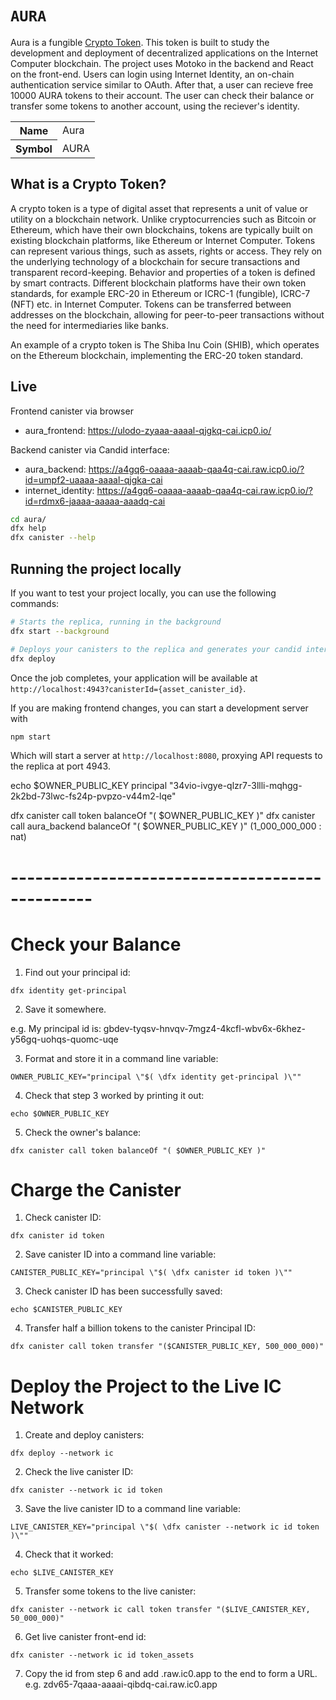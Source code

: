 # `AURA`

Aura is a fungible [Crypto Token](#what-is-a-crypto-token).
This token is built to study the development and deployment of decentralized applications on the Internet Computer blockchain. 
The project uses Motoko in the backend and React on the front-end.
Users can login using Internet Identity, an on-chain authentication service similar to OAuth. 
After that, a user can recieve free 10000 AURA tokens to their account.
The user can check their balance or transfer some tokens to another account, using the reciever's identity.

<table>
    <tr>
        <th>Name</th>
        <td>Aura</td>
    </tr>
    <tr>
        <th>Symbol</th>
        <td>AURA</td>
    </tr>
</table>

## What is a Crypto Token?

A crypto token is a type of digital asset that represents a unit of value or utility on a blockchain network.
Unlike cryptocurrencies such as Bitcoin or Ethereum, which have their own blockchains, tokens are typically built on existing blockchain platforms, like Ethereum or Internet Computer.
Tokens can represent various things, such as assets, rights or access.
They rely on the underlying technology of a blockchain for secure transactions and transparent record-keeping. 
Behavior and properties of a token is defined by smart contracts.
Different blockchain platforms have their own token standards, for example ERC-20 in Ethereum or ICRC-1 (fungible), ICRC-7 (NFT) etc. in Internet Computer.
Tokens can be transferred between addresses on the blockchain, allowing for peer-to-peer transactions without the need for intermediaries like banks.

An example of a crypto token is The Shiba Inu Coin (SHIB), which operates on the Ethereum blockchain, implementing the ERC-20 token standard.

## Live

Frontend canister via browser
* aura_frontend: https://ulodo-zyaaa-aaaal-qjgkq-cai.icp0.io/

Backend canister via Candid interface:
* aura_backend: https://a4gq6-oaaaa-aaaab-qaa4q-cai.raw.icp0.io/?id=umpf2-uaaaa-aaaal-qjgka-cai
* internet_identity: https://a4gq6-oaaaa-aaaab-qaa4q-cai.raw.icp0.io/?id=rdmx6-jaaaa-aaaaa-aaadq-cai



```bash
cd aura/
dfx help
dfx canister --help
```

## Running the project locally

If you want to test your project locally, you can use the following commands:

```bash
# Starts the replica, running in the background
dfx start --background

# Deploys your canisters to the replica and generates your candid interface
dfx deploy
```

Once the job completes, your application will be available at `http://localhost:4943?canisterId={asset_canister_id}`.

If you are making frontend changes, you can start a development server with

```bash
npm start
```

Which will start a server at `http://localhost:8080`, proxying API requests to the replica at port 4943.


echo $OWNER_PUBLIC_KEY
principal "34vio-ivgye-qlzr7-3llli-mqhgg-2k2bd-73lwc-fs24p-pvpzo-v44m2-lqe"

dfx canister call token balanceOf "( $OWNER_PUBLIC_KEY )"
dfx canister call aura_backend balanceOf "( $OWNER_PUBLIC_KEY )"
(1_000_000_000 : nat)


# ------------------------------------------------

# Check your Balance

1. Find out your principal id:

```
dfx identity get-principal
```

2. Save it somewhere.

e.g. My principal id is: gbdev-tyqsv-hnvqv-7mgz4-4kcfl-wbv6x-6khez-y56gq-uohqs-quomc-uqe


3. Format and store it in a command line variable:
```
OWNER_PUBLIC_KEY="principal \"$( \dfx identity get-principal )\""
```

4. Check that step 3 worked by printing it out:
```
echo $OWNER_PUBLIC_KEY
```

5. Check the owner's balance:
```
dfx canister call token balanceOf "( $OWNER_PUBLIC_KEY )"
```

# Charge the Canister


1. Check canister ID:
```
dfx canister id token
```

2. Save canister ID into a command line variable:
```
CANISTER_PUBLIC_KEY="principal \"$( \dfx canister id token )\""
```

3. Check canister ID has been successfully saved:
```
echo $CANISTER_PUBLIC_KEY
```

4. Transfer half a billion tokens to the canister Principal ID:
```
dfx canister call token transfer "($CANISTER_PUBLIC_KEY, 500_000_000)"
```

# Deploy the Project to the Live IC Network

1. Create and deploy canisters:

```
dfx deploy --network ic
```

2. Check the live canister ID:
```
dfx canister --network ic id token
```

3. Save the live canister ID to a command line variable:
```
LIVE_CANISTER_KEY="principal \"$( \dfx canister --network ic id token )\""
```

4. Check that it worked:
```
echo $LIVE_CANISTER_KEY
```

5. Transfer some tokens to the live canister:
```
dfx canister --network ic call token transfer "($LIVE_CANISTER_KEY, 50_000_000)"
```

6. Get live canister front-end id:
```
dfx canister --network ic id token_assets
```
7. Copy the id from step 6 and add .raw.ic0.app to the end to form a URL.
e.g. zdv65-7qaaa-aaaai-qibdq-cai.raw.ic0.app